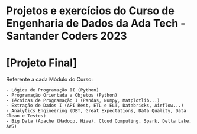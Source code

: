 # Projetos e exercícios do Curso de Engenharia de Dados da Ada Tech - Santander Coders 2023

# [Projeto Final]
Referente a cada Módulo do Curso:
```
- Lógica de Programação II (Python)
- Programação Orientada a Objetos (Python)
- Técnicas de Programação I (Pandas, Numpy, Matplotlib...) 
- Extração de Dados I (API Rest, ETL e ELT, Databricks, Airflow...)
- Analytics Engineering (DBT, Great Expectations, Data Quality, Data Clean e Testes)
- Big Data (Apache (Hadoop, Hive), Cloud Computing, Spark, Delta Lake, AWS)
```

